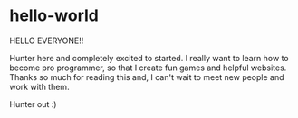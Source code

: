 # hello-world

HELLO EVERYONE!!

Hunter here and completely excited to started.
I really want to learn how to become pro programmer,
so that I create fun games and helpful websites.
Thanks so much for reading this and,
I can't wait to meet new people and work with them.

Hunter out :)

